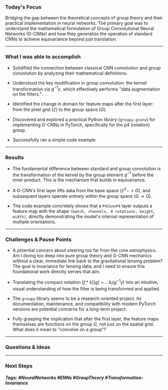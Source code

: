 ### Today's Focus

Bridging the gap between the theoretical concepts of group theory and their practical implementation in neural networks. The primary goal was to understand the mathematical formulation of Group Convolutional Neural Networks (G-CNNs) and how they generalize the operation of standard CNNs to achieve equivariance beyond just translation.
***
### What I was able to accomplish

- Solidified the connection between classical CNN convolution and group convolution by analyzing their mathematical definitions.
    
- Understood the key modification in group convolution: the kernel transformation via $g^{-1}y$, which effectively performs "data augmentation on the filters."
    
- Identified the change in domain for feature maps after the first layer: from the pixel grid ($\mathbb{Z}$) to the group space ($G$).
    
- Discovered and explored a practical Python library (`groupy.gconv`) for implementing G-CNNs in PyTorch, specifically for the p4 (rotation) group.
    
- Successfully ran a simple code example
***
### Results

- The fundamental difference between standard and group convolution is the transformation of the kernel by the group element $g^{-1}$ before the inner product. This is the mechanism that builds in equivariance.

- A G-CNN's first layer lifts data from the base space ($\mathbb{Z}^{2} -> G$), and subsequent layers operate entirely within the group space ($G \rightarrow G$).

- The code example concretely shows that a `P4ConvP4` layer outputs a feature map with the shape `(batch, channels, 4 rotations, height, width)`, directly demonstrating the model's internal representation of multiple orientations.
***
### Challenges & Pause Points

- A potential concern about steering too far from the core astrophysics. Am I diving too deep into pure group theory and G-CNN mechanics without a clear, immediate link back to the gravitational lensing problem? The goal is invariance for lensing data, and I need to ensure this foundational work directly serves that aim.

- Translating the compact notation $[f * k](g) = ... k_i(g^{-1}y)$ into an intuitive, visual understanding of how the filter is being transformed and applied.

- The `groupy` library seems to be a research-oriented project. Its documentation, maintenance, and compatibility with modern PyTorch versions are potential concerns for a long-term project.

- Fully grasping the implication that after the first layer, the feature maps themselves are functions on the group $G$, not just on the spatial grid. What does it mean to "convolve on a group"? 
***
### Questions & Ideas

***
### Next Steps


##### Tags: #NeuralNetworks #ENNs #GroupTheory #Transformation-Invariance 




